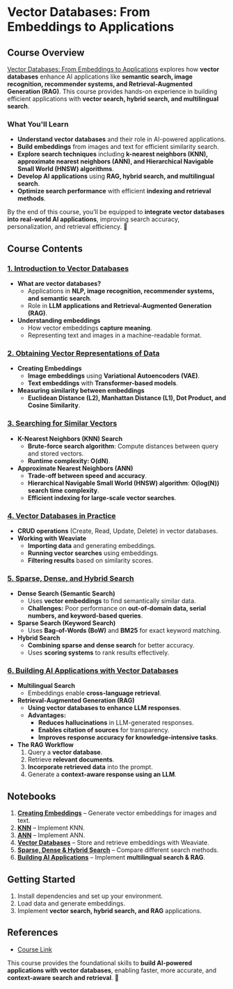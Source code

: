 # Vector Databases: From Embeddings to Applications  

## Course Overview  
[Vector Databases: From Embeddings to Applications](https://www.deeplearning.ai/short-courses/vector-databases-embeddings-applications/) explores how **vector databases** enhance AI applications like **semantic search, image recognition, recommender systems, and Retrieval-Augmented Generation (RAG)**. This course provides hands-on experience in building efficient applications with **vector search, hybrid search, and multilingual search**.  

### **What You'll Learn**  
- **Understand vector databases** and their role in AI-powered applications.  
- **Build embeddings** from images and text for efficient similarity search.  
- **Explore search techniques** including **k-nearest neighbors (KNN), approximate nearest neighbors (ANN), and Hierarchical Navigable Small World (HNSW) algorithms**.  
- **Develop AI applications** using **RAG, hybrid search, and multilingual search**.  
- **Optimize search performance** with efficient **indexing and retrieval methods**.  

By the end of this course, you’ll be equipped to **integrate vector databases into real-world AI applications**, improving search accuracy, personalization, and retrieval efficiency. 🚀  

## Course Contents  

### [**1. Introduction to Vector Databases**]()  
- **What are vector databases?**  
  - Applications in **NLP, image recognition, recommender systems, and semantic search**.  
  - Role in **LLM applications and Retrieval-Augmented Generation (RAG)**.  
- **Understanding embeddings**  
  - How vector embeddings **capture meaning**.  
  - Representing text and images in a machine-readable format.  

### [**2. Obtaining Vector Representations of Data**]()  
- **Creating Embeddings**  
  - **Image embeddings** using **Variational Autoencoders (VAE)**.  
  - **Text embeddings** with **Transformer-based models**.  
- **Measuring similarity between embeddings**  
  - **Euclidean Distance (L2), Manhattan Distance (L1), Dot Product, and Cosine Similarity**.  

### [**3. Searching for Similar Vectors**]()  
- **K-Nearest Neighbors (KNN) Search**  
  - **Brute-force search algorithm**: Compute distances between query and stored vectors.  
  - **Runtime complexity: O(dN)**.  
- **Approximate Nearest Neighbors (ANN)**  
  - **Trade-off between speed and accuracy**.  
  - **Hierarchical Navigable Small World (HNSW) algorithm**: **O(log(N)) search time complexity**.  
  - **Efficient indexing for large-scale vector searches**.  

### [**4. Vector Databases in Practice**]()  
- **CRUD operations** (Create, Read, Update, Delete) in vector databases.  
- **Working with Weaviate**  
  - **Importing data** and generating embeddings.  
  - **Running vector searches** using embeddings.  
  - **Filtering results** based on similarity scores.  

### [**5. Sparse, Dense, and Hybrid Search**]()  
- **Dense Search (Semantic Search)**  
  - Uses **vector embeddings** to find semantically similar data.  
  - **Challenges:** Poor performance on **out-of-domain data, serial numbers, and keyword-based queries**.  
- **Sparse Search (Keyword Search)**  
  - Uses **Bag-of-Words (BoW)** and **BM25** for exact keyword matching.  
- **Hybrid Search**  
  - **Combining sparse and dense search** for better accuracy.  
  - Uses **scoring systems** to rank results effectively.  

### [**6. Building AI Applications with Vector Databases**]()  
- **Multilingual Search**  
  - Embeddings enable **cross-language retrieval**.  
- **Retrieval-Augmented Generation (RAG)**  
  - **Using vector databases to enhance LLM responses**.  
  - **Advantages:**  
    - **Reduces hallucinations** in LLM-generated responses.  
    - **Enables citation of sources** for transparency.  
    - **Improves response accuracy for knowledge-intensive tasks**.  
- **The RAG Workflow**  
  1. Query a **vector database**.  
  2. Retrieve **relevant documents**.  
  3. **Incorporate retrieved data** into the prompt.  
  4. Generate a **context-aware response using an LLM**.  

## Notebooks  
1. **[Creating Embeddings]()** – Generate vector embeddings for images and text.  
2. **[KNN]()** – Implement KNN. 
3. **[ANN]()** – Implement ANN. 
4. **[Vector Databases]()** – Store and retrieve embeddings with Weaviate.  
5. **[Sparse, Dense & Hybrid Search]()** – Compare different search methods.  
6. **[Building AI Applications]()** – Implement **multilingual search & RAG**.  

## Getting Started  
1. Install dependencies and set up your environment.  
2. Load data and generate embeddings.  
3. Implement **vector search, hybrid search, and RAG** applications.  

## References  
- [Course Link](https://www.deeplearning.ai/short-courses/vector-databases-embeddings-applications/)  

This course provides the foundational skills to **build AI-powered applications with vector databases**, enabling faster, more accurate, and **context-aware search and retrieval**. 🚀